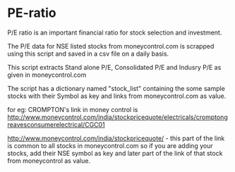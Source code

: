 # PE-ratio
P/E ratio is an important financial ratio for stock selection and investment. 

The P/E data for NSE listed stocks from moneycontrol.com is scrapped 
using this script and saved in a csv file on a daily basis.

This script extracts Stand alone P/E, Consolidated P/E and Indusry P/E as given in moneycontrol.com

The script has a dictionary named "stock_list" containing the some sample 
stocks with their Symbol as key and  links from moneycontrol.com as value.

for eg: CROMPTON's link in money control is 
http://www.moneycontrol.com/india/stockpricequote/electricals/cromptongreavesconsumerelectrical/CGC01

http://www.moneycontrol.com/india/stockpricequote/ - this part of the link is common to all stocks in moneycontrol.com
so if you are adding your stocks, add their NSE symbol as key and later part of the link of that stock from moneycontrol as value.
